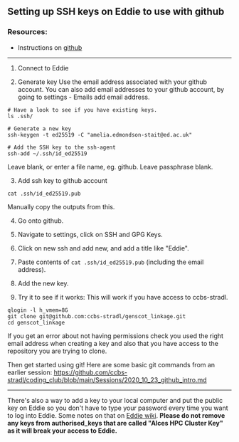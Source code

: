 ## Setting up SSH keys on Eddie to use with github

### Resources:
- Instructions on [github](https://docs.github.com/en/authentication/connecting-to-github-with-ssh)

--------------------------------
1. Connect to Eddie

2. Generate key
Use the email address associated with your github account.
You can also add email addresses to your github account, by going to settings - Emails add email address.
```
# Have a look to see if you have existing keys.
ls .ssh/

# Generate a new key
ssh-keygen -t ed25519 -C "amelia.edmondson-stait@ed.ac.uk"

# Add the SSH key to the ssh-agent
ssh-add ~/.ssh/id_ed25519
```

Leave blank, or enter a file name, eg. github.
Leave passphrase blank.

3. Add ssh key to github account

```
cat .ssh/id_ed25519.pub
```
Manually copy the outputs from this. 

4. Go onto github.
5. Navigate to settings, click on SSH and GPG Keys.
6. Click on new ssh and add new, and add a title like "Eddie".
7. Paste contents of `cat .ssh/id_ed25519.pub` (including the email address).
7. Add the new key.

8. Try it to see if it works:
This will work if you have access to ccbs-stradl.
```
qlogin -l h_vmem=8G
git clone git@github.com:ccbs-stradl/genscot_linkage.git
cd genscot_linkage
```
If you get an error about not having permissions check you used the right email address when creating a key and also that you have access to the repository you are trying to clone.

Then get started using git! Here are some basic git commands from an earlier session: https://github.com/ccbs-stradl/coding_club/blob/main/Sessions/2020_10_23_github_intro.md

-------
There's also a way to add a key to your local computer and put the public key on Eddie so you don't have to type your password every time you want to log into Eddie. Some notes on that on [Eddie wiki](https://www.wiki.ed.ac.uk/display/ResearchServices/SSH+keys+best+practice+guide). **Please do not remove any keys from authorised_keys that are called "Alces HPC Cluster Key" as it will break your access to Eddie.**

